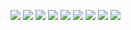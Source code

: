![](../Weather_Chart/2.jpg)
![](../Weather_Chart/3.jpg)
![](../Weather_Chart/4.jpg)
![](../Weather_Chart/5.jpg)
![](../Weather_Chart/6.jpg)
![](../Weather_Chart/7.jpg)
![](../Weather_Chart/8.jpg)
![](../Weather_Chart/10.jpg)
![](../Weather_Chart/11.jpg)
